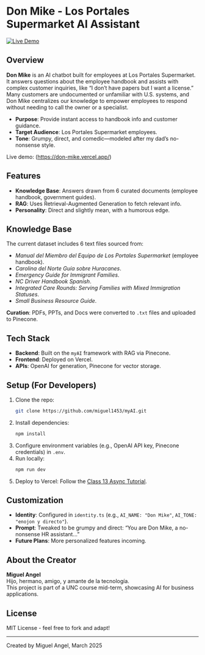 # Don Mike - Los Portales Supermarket AI Assistant

[![Live Demo](https://img.shields.io/badge/Vercel-Live%20Demo-blue)](https://don-mike.vercel.app/)

## Overview
**Don Mike** is an AI chatbot built for employees at Los Portales Supermarket. It answers questions about the employee handbook and assists with complex customer inquiries, like “I don’t have papers but I want a license.” Many customers are undocumented or unfamiliar with U.S. systems, and Don Mike centralizes our knowledge to empower employees to respond without needing to call the owner or a specialist.

- **Purpose**: Provide instant access to handbook info and customer guidance.  
- **Target Audience**: Los Portales Supermarket employees.  
- **Tone**: Grumpy, direct, and comedic—modeled after my dad’s no-nonsense style.

Live demo: (https://don-mike.vercel.app/)

## Features
- **Knowledge Base**: Answers drawn from 6 curated documents (employee handbook, government guides).  
- **RAG**: Uses Retrieval-Augmented Generation to fetch relevant info.  
- **Personality**: Direct and slightly mean, with a humorous edge.

## Knowledge Base
The current dataset includes 6 text files sourced from:  
- *Manual del Miembro del Equipo de Los Portales Supermarket* (employee handbook).  
- *Carolina del Norte Guía sobre Huracanes*.  
- *Emergency Guide for Immigrant Families*.  
- *NC Driver Handbook Spanish*.  
- *Integrated Care Rounds: Serving Families with Mixed Immigration Statuses*.  
- *Small Business Resource Guide*.  

**Curation**: PDFs, PPTs, and Docs were converted to `.txt` files and uploaded to Pinecone.

## Tech Stack
- **Backend**: Built on the `myAI` framework with RAG via Pinecone.  
- **Frontend**: Deployed on Vercel.  
- **APIs**: OpenAI for generation, Pinecone for vector storage.  

## Setup (For Developers)
1. Clone the repo:  
   ```bash
   git clone https://github.com/miguel1453/myAI.git
   ```
2. Install dependencies:  
   ```bash
   npm install
   ```
3. Configure environment variables (e.g., OpenAI API key, Pinecone credentials) in `.env`.  
4. Run locally:  
   ```bash
   npm run dev
   ```
5. Deploy to Vercel: Follow the [Class 13 Async Tutorial](link-to-tutorial-if-available).

## Customization
- **Identity**: Configured in `identity.ts` (e.g., `AI_NAME: "Don Mike"`, `AI_TONE: "enojon y directo"`).  
- **Prompt**: Tweaked to be grumpy and direct: “You are Don Mike, a no-nonsense HR assistant…”  
- **Future Plans**: More personalized features incoming.

## About the Creator
**Miguel Angel**  
Hijo, hermano, amigo, y amante de la tecnología.  
This project is part of a UNC course mid-term, showcasing AI for business applications.

## License
MIT License - feel free to fork and adapt!

---
Created by Miguel Angel, March 2025
